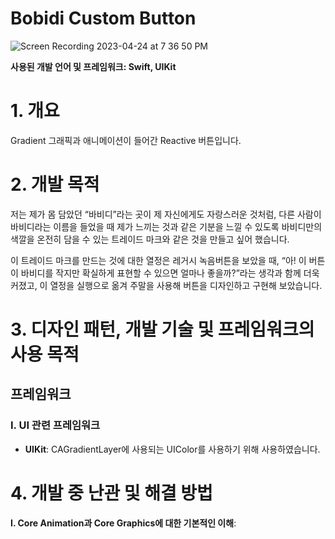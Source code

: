 # Bobidi Custom Button

![Screen Recording 2023-04-24 at 7 36 50 PM](https://user-images.githubusercontent.com/60580427/233976614-848d97cc-51fd-424e-b70d-0afd744c5308.gif)

**사용된 개발 언어 및 프레임워크: Swift, UIKit**

# 1. 개요
Gradient 그래픽과 애니메이션이 들어간 Reactive 버튼입니다.

# 2. 개발 목적
저는 제가 몸 담았던 “바비디”라는 곳이 제 자신에게도 자랑스러운 것처럼, 다른 사람이 바비디라는 이름을 들었을 때 제가 느끼는 것과 같은 기분을 느낄 수 있도록 바비디만의 색깔을 온전히 담을 수 있는 트레이드 마크와 같은 것을 만들고 싶어 했습니다. 

이 트레이드 마크를 만드는 것에 대한 열정은 레거시 녹음버튼을 보았을 때, “아! 이 버튼이 바비디를 작지만 확실하게 표현할 수 있으면 얼마나 좋을까?”라는 생각과 함께 더욱 커졌고, 이 열정을 실행으로 옮겨 주말을 사용해 버튼을 디자인하고 구현해 보았습니다.

# 3. 디자인 패턴, 개발 기술 및 프레임워크의 사용 목적
## 프레임워크
### I. UI 관련 프레임워크
- **UIKit**: CAGradientLayer에 사용되는 UIColor를 사용하기 위해 사용하였습니다. 

# 4. 개발 중 난관 및 해결 방법
**I. Core Animation과 Core Graphics에 대한 기본적인 이해**:
